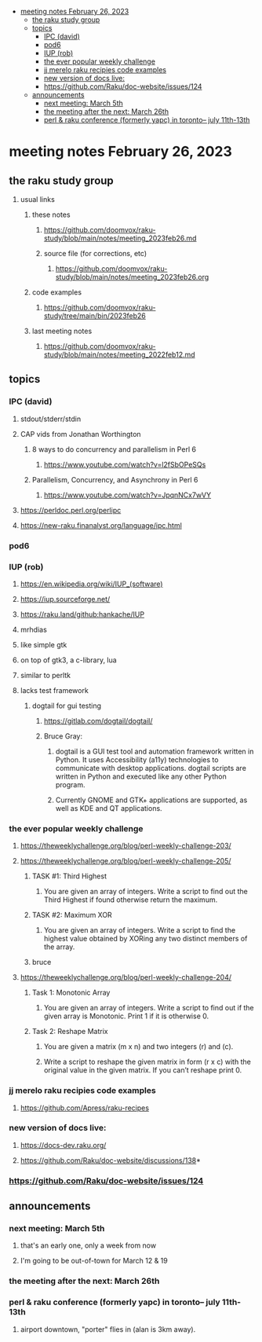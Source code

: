- [meeting notes February 26, 2023](#orgef1250e)
  - [the raku study group](#org4a2aa54)
  - [topics](#org911807d)
    - [IPC (david)](#org74c31d4)
    - [pod6](#org52bdeee)
    - [IUP (rob)](#orgd988172)
    - [the ever popular weekly challenge](#orgf8bec64)
    - [jj merelo raku recipies code examples](#org626b570)
    - [new version of docs live:](#org456cf63)
    - [<https://github.com/Raku/doc-website/issues/124>](#org6f5b2bf)
  - [announcements](#org9241b52)
    - [next meeting: March 5th](#orgf1c3f65)
    - [the meeting after the next: March 26th](#orgc346780)
    - [perl & raku conference (formerly yapc) in toronto&#x2013; july 11th-13th](#org8e7694f)


<a id="orgef1250e"></a>

# meeting notes February 26, 2023


<a id="org4a2aa54"></a>

## the raku study group

1.  usual links

    1.  these notes
    
        1.  <https://github.com/doomvox/raku-study/blob/main/notes/meeting_2023feb26.md>
        
        2.  source file (for corrections, etc)
        
            1.  <https://github.com/doomvox/raku-study/blob/main/notes/meeting_2023feb26.org>
    
    2.  code examples
    
        1.  <https://github.com/doomvox/raku-study/tree/main/bin/2023feb26>
    
    3.  last meeting notes
    
        1.  <https://github.com/doomvox/raku-study/blob/main/notes/meeting_2022feb12.md>


<a id="org911807d"></a>

## topics


<a id="org74c31d4"></a>

### IPC (david)

1.  stdout/stderr/stdin

2.  CAP vids from Jonathan Worthington

    1.  8 ways to do concurrency and parallelism in Perl 6
    
        1.  <https://www.youtube.com/watch?v=l2fSbOPeSQs>
    
    2.  Parallelism, Concurrency, and Asynchrony in Perl 6
    
        1.  <https://www.youtube.com/watch?v=JpqnNCx7wVY>

3.  <https://perldoc.perl.org/perlipc>

4.  <https://new-raku.finanalyst.org/language/ipc.html>


<a id="org52bdeee"></a>

### pod6


<a id="orgd988172"></a>

### IUP (rob)

1.  <https://en.wikipedia.org/wiki/IUP_(software)>

2.  <https://iup.sourceforge.net/>

3.  <https://raku.land/github:hankache/IUP>

1.  mrhdias

2.  like simple gtk

3.  on top of gtk3, a c-library, lua

4.  similar to perltk

5.  lacks test framework

    1.  dogtail for gui testing
    
        1.  <https://gitlab.com/dogtail/dogtail/>
        
        2.  Bruce Gray:
        
            1.  dogtail is a GUI test tool and automation framework written in Python. It uses Accessibility (a11y) technologies to communicate with desktop applications. dogtail scripts are written in Python and executed like any other Python program.
            
            2.  Currently GNOME and GTK+ applications are supported, as well as KDE and QT applications.


<a id="orgf8bec64"></a>

### the ever popular weekly challenge

1.  <https://theweeklychallenge.org/blog/perl-weekly-challenge-203/>

2.  <https://theweeklychallenge.org/blog/perl-weekly-challenge-205/>

    1.  TASK #1: Third Highest
    
        1.  You are given an array of integers. Write a script to find out the Third Highest if found otherwise return the maximum.
    
    2.  TASK #2: Maximum XOR
    
        1.  You are given an array of integers. Write a script to find the highest value obtained by XORing any two distinct members of the array.
    
    3.  bruce

3.  <https://theweeklychallenge.org/blog/perl-weekly-challenge-204/>

    1.  Task 1: Monotonic Array
    
        1.  You are given an array of integers. Write a script to find out if the given array is Monotonic. Print 1 if it is otherwise 0.
    
    2.  Task 2: Reshape Matrix
    
        1.  You are given a matrix (m x n) and two integers (r) and (c).
        
        2.  Write a script to reshape the given matrix in form (r x c) with the original value in the given matrix. If you can’t reshape print 0.


<a id="org626b570"></a>

### jj merelo raku recipies code examples

1.  <https://github.com/Apress/raku-recipes>


<a id="org456cf63"></a>

### new version of docs live:

1.  <https://docs-dev.raku.org/>

2.  <https://github.com/Raku/doc-website/discussions/138>\*


<a id="org6f5b2bf"></a>

### <https://github.com/Raku/doc-website/issues/124>


<a id="org9241b52"></a>

## announcements


<a id="orgf1c3f65"></a>

### next meeting: March 5th

1.  that's an early one, only a week from now

2.  I'm going to be out-of-town for March 12 & 19


<a id="orgc346780"></a>

### the meeting after the next: March 26th


<a id="org8e7694f"></a>

### perl & raku conference (formerly yapc) in toronto&#x2013; july 11th-13th

1.  airport downtown, "porter" flies in (alan is 3km away).
